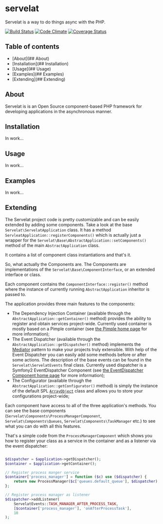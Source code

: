 # servelat
Servelat is a way to do things async with the PHP.

[![Build Status](https://travis-ci.org/zinovyev/servelat.svg)](https://travis-ci.org/zinovyev/servelat)
[![Code Climate](https://codeclimate.com/github/zinovyev/servelat/badges/gpa.svg)](https://codeclimate.com/github/zinovyev/servelat)
[![Coverage Status](https://coveralls.io/repos/zinovyev/servelat/badge.svg?branch=master&service=github)](https://coveralls.io/github/zinovyev/servelat?branch=master)

## Table of contents

- [About](## About)
- [Installation](## Installation)
- [Usage](## Usage)
- [Examples](## Examples)
- [Extending](## Extending)

## About
Servelat is is an Open Source component-based PHP framework for developing applications in the asynchronous manner.

## Installation
In work...

## Usage
In work...

## Examples
In work...

## Extending
The Servelat project code is pretty customizable and can be easily extended by adding some components.
Take a look at the base `Servelat\ServelatApplication` class. It has a method `ServleatApplication::registerComponents()` which is actually just a wrapper for the `Servelat\Base\AbstractApplication::setComponents()` method of the main `AbstractApplication` class.

It contains a list of component class instantiations and that's it.

So, what actually the Components are. The Components are implementations of the `Servelat\Base\ComponentInterface`, or an extended interface or class.

Each component contains the `ComponentInterface::register()` method where the instance of currently running `AbstractApplication` inheritor is passed to.

The application provides three main features to the components:
* The Dependency Injection Container (available through the `AbstractApplication::getContainer()` method) provides the ability to register and obtain services project-wide. Currently used container is mostly based on a Pimple container (see [the Pimple home page](http://pimple.sensiolabs.org/) for more information);
* The Event Dispatcher (available through the `AbstractApplication::getDispatcher()` method) implements the [Mediator](https://en.wikipedia.org/wiki/Mediator_pattern) pattern to make your projects truly extensible. With help of the Event Dispatcher you can easily add some methods before or after some actions. The description of the base events can be found in the `Servelat\ServelatEvents` final class. Currently used dispatcher is a Symfony2 EventDispatcher Component (see [the EventDispatcher Component home page](http://symfony.com/doc/current/components/event_dispatcher/introduction.html) for more information);
* The Configurator (available through the `AbstractApplication::getConfigurator()` method) is simply the instance of the default SPL [`ArrayObject`](http://php.net/manual/en/class.arrayobject.php) class and allows you to store your configurations project-wide;

Each component have access to all of the three application's methods. You can see the base components (`Servelat\Components\ProcessManagerComponent`, `Servelat\Components\Queues`, `Servelat\Components\TaskManager` etc.) to see what you can do with all this features.

That's a simple code from the `ProcessManagerComponent` which shows you how to register your class as a service in the container and as a listener via the event dispatcher:

```php

$dispatcher = $application->getDispatcher();
$container = $application->getContainer();

// Register process manger service
$container['process_manager'] = function ($c) use ($dispatcher) {
    return new ProcessManager($c['queues.default_queue'], $dispatcher);
};

// Register process manager as listener
$dispatcher->addListener(
    ServelatEvents::TASK_MANAGER_AFTER_PROCESS_TASK,
    [$container['process_manager'], 'onAfterProcessTask'],
    10
);

```
